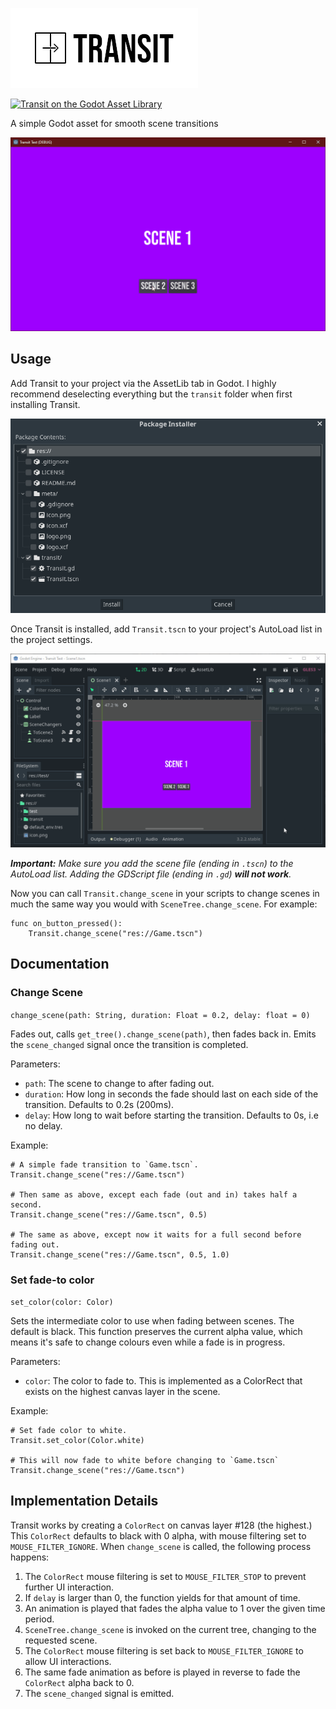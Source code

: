 ![Transit](meta/logo.png)

[![Transit on the Godot Asset Library](https://img.shields.io/badge/Godot%20Asset%20Library-Transit-blue)](https://godotengine.org/asset-library/asset/719)

A simple Godot asset for smooth scene transitions

![GIF showing Transit in action](meta/transit.gif)

## Usage

Add Transit to your project via the AssetLib tab in Godot. I highly recommend deselecting everything but the `transit` folder when first installing Transit.

![Image showing the package installer with only transit selected](meta/package-installer.png)

Once Transit is installed, add `Transit.tscn` to your project's AutoLoad list in the project settings.

![GIF showing how to add Transit to a project's AutoLoad list](meta/autoload.gif)

***Important:** Make sure you add the scene file (ending in `.tscn`) to the AutoLoad list. Adding the GDScript file (ending in `.gd`) **will not work**.*

Now you can call `Transit.change_scene` in your scripts to change scenes in much the same way you would with `SceneTree.change_scene`. For example:

```GDScript
func on_button_pressed():
    Transit.change_scene("res://Game.tscn")
```

## Documentation

### Change Scene

`change_scene(path: String, duration: Float = 0.2, delay: float = 0)`

Fades out, calls `get_tree().change_scene(path)`, then fades back in. Emits the `scene_changed` signal once the transition is completed.

Parameters:
* `path`: The scene to change to after fading out.
* `duration`: How long in seconds the fade should last on each side of the transition. Defaults to 0.2s (200ms).
* `delay`: How long to wait before starting the transition. Defaults to 0s, i.e no delay.

Example:
```GDScript
# A simple fade transition to `Game.tscn`.
Transit.change_scene("res://Game.tscn")

# Then same as above, except each fade (out and in) takes half a second.
Transit.change_scene("res://Game.tscn", 0.5)

# The same as above, except now it waits for a full second before fading out.
Transit.change_scene("res://Game.tscn", 0.5, 1.0)
```

### Set fade-to color

`set_color(color: Color)`

Sets the intermediate color to use when fading between scenes. The default is black. This function preserves the current alpha value, which means it's safe to change colours even while a fade is in progress.

Parameters:
* `color`: The color to fade to. This is implemented as a ColorRect that exists on the highest canvas layer in the scene.

Example:
```GDScript
# Set fade color to white.
Transit.set_color(Color.white)

# This will now fade to white before changing to `Game.tscn`
Transit.change_scene("res://Game.tscn")
```

## Implementation Details

Transit works by creating a `ColorRect` on canvas layer #128 (the highest.) This `ColorRect` defaults to black with 0 alpha, with mouse filtering set to `MOUSE_FILTER_IGNORE`. When `change_scene` is called, the following process happens:
1. The `ColorRect` mouse filtering is set to `MOUSE_FILTER_STOP` to prevent further UI interaction.
2. If `delay` is larger than 0, the function yields for that amount of time.
3. An animation is played that fades the alpha value to 1 over the given time period.
4. `SceneTree.change_scene` is invoked on the current tree, changing to the requested scene.
5. The `ColorRect` mouse filtering is set back to `MOUSE_FILTER_IGNORE` to allow UI interactions.
6. The same fade animation as before is played in reverse to fade the `ColorRect` alpha back to 0.
7. The `scene_changed` signal is emitted.

